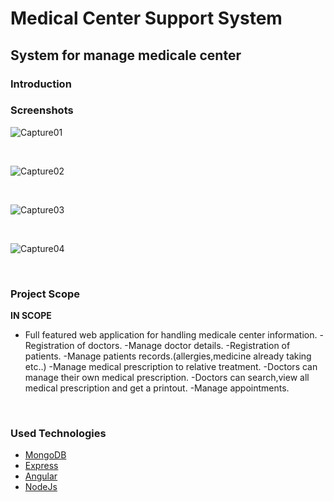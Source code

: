 # Medical Center Support System


## System for manage medicale center

### Introduction

### Screenshots
![Capture01](./readme-assets/capture01.jpg)

<br>

![Capture02](./readme-assets/capture02.jpg)

<br>

![Capture03](./readme-assets/capture03.jpg)

<br>

![Capture04](./readme-assets/capture04.jpg)

<br>

### Project Scope

**IN SCOPE**
- Full featured web application for handling medicale center information.
  -Registration of doctors.
  -Manage doctor details.
  -Registration of patients.
  -Manage patients records.(allergies,medicine already taking etc..)
  -Manage medical prescription to relative treatment.
  -Doctors can manage their own medical prescription.
  -Doctors can search,view all medical prescription and get a printout.
  -Manage appointments.


<br>

### Used Technologies

- [MongoDB](https://www.mongodb.com/)
- [Express](https://expressjs.com/)
- [Angular](https://angular.io/)
- [NodeJs](https://nodejs.org/en/)


<br>
